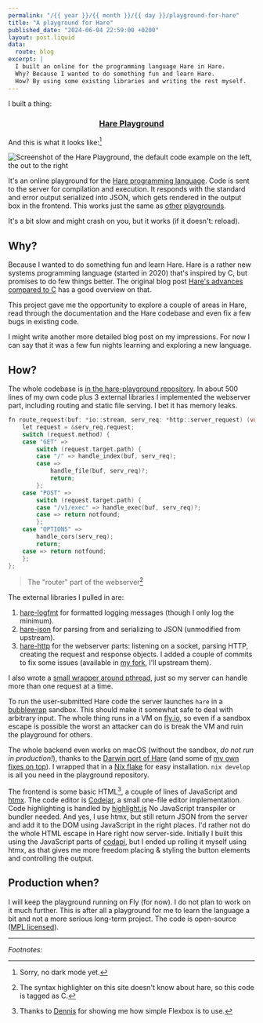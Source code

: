```yaml
---
permalink: "/{{ year }}/{{ month }}/{{ day }}/playground-for-hare"
title: "A playground for Hare"
published_date: "2024-06-04 22:59:00 +0200"
layout: post.liquid
data:
  route: blog
excerpt: |
  I built an online for the programming language Hare in Hare.
  Why? Because I wanted to do something fun and learn Hare.
  How? By using some existing libraries and writing the rest myself.
---
```


I built a thing:

<center>

### [Hare Playground][playground]

</center>

And this is what it looks like:[^1]

![Screenshot of the Hare Playground, the default code example on the left, the out to the right](https://tmp.fnordig.de/blog/2024/hare-playground.png)

It's an online playground for the [Hare programming language][harelang].
Code is sent to the server for compilation and execution.
It responds with the standard and error output serialized into JSON, which gets rendered in the output box in the frontend.
This works just the same as [other](https://go.dev/play/) [playgrounds](https://play.rust-lang.org/).

It's a bit slow and might crash on you, but it works (if it doesn't: reload).

## Why?

Because I wanted to do something fun and learn Hare.
Hare is a rather new systems programming language (started in 2020) that's inspired by C,
but promises to do few things better.
The original blog post [Hare's advances compared to C][advances-on-c] has a good overview on that.

This project gave me the opportunity to explore a couple of areas in Hare,
read through the documentation and the Hare codebase and even fix a few bugs in existing code.

I might write another more detailed blog post on my impressions.
For now I can say that it was a few fun nights learning and exploring a new language.

## How?

The whole codebase is [in the hare-playground repository][hare-playground].
In about 500 lines of my own code plus 3 external libraries I implemented the webserver part,
including routing and static file serving.
I bet it has memory leaks.

```c
fn route_request(buf: *io::stream, serv_req: *http::server_request) (void | http_err) = {
	let request = &serv_req.request;
	switch (request.method) {
	case "GET" =>
		switch (request.target.path) {
		case "/" => handle_index(buf, serv_req);
		case =>
			handle_file(buf, serv_req)?;
			return;
		};
	case "POST" =>
		switch (request.target.path) {
		case "/v1/exec" => handle_exec(buf, serv_req)?;
		case => return notfound;
		};
	case "OPTIONS" =>
		handle_cors(serv_req);
		return;
	case => return notfound;
	};
};
```
> The "router" part of the webserver[^2]

The external libraries I pulled in are:
1. [hare-logfmt] for formatted logging messages (though I only log the minimum).
1. [hare-json] for parsing from and serializing to JSON (unmodified from upstream).
1. [hare-http] for the webserver parts: listening on a socket, parsing HTTP, creating the request and response objects.
I added a couple of commits to fix some issues (available in [my fork](https://git.fnordig.de/jer/hare-http/commits/branch/host-in-uri), I'll upstream them).

I also wrote a [small wrapper around pthread](https://git.fnordig.de/jer/hare-playground/src/branch/main/vendor/hare-thread/thread/thread.ha),
just so my server can handle more than one request at a time.

To run the user-submitted Hare code the server launches `hare` in a [bubblewrap][] sandbox.
This should make it somewhat safe to deal with arbitrary input.
The whole thing runs in a VM on [fly.io],
so even if a sandbox escape is possible the worst an attacker can do is break the VM and ruin the playground for others.

The whole backend even works on macOS (without the sandbox, _do not run in production!_),
thanks to the [Darwin port of Hare](https://github.com/hshq/harelang) (and some of [my own fixes on top](https://github.com/hshq/harelang/compare/master...badboy:harelang:master)).
I wrapped that in a [Nix flake](https://git.fnordig.de/jer/hare-nix) for easy installation.
`nix develop` is all you need in the playground repository.

The frontend is some basic HTML[^3], a couple of lines of JavaScript and [htmx].
The code editor is [Codejar], a small one-file editor implementation.
Code highlighting is handled by [highlight.js]
No JavaScript transpiler or bundler needed.
And yes, I use htmx, but still return JSON from the server and add it to the DOM using JavaScript in the right places.
I'd rather not do the whole HTML escape in Hare right now server-side.
Initially I built this using the JavaScript parts of [codapi],
but I ended up rolling it myself using htmx,
as that gives me more freedom placing & styling the button elements and controlling the output.

## Production when?

I will keep the playground running on Fly (for now).
I do not plan to work on it much further.
This is after all a playground for me to learn the language a bit and not a more serious long-term project.
The code is open-source ([MPL licensed](https://git.fnordig.de/jer/hare-playground/src/branch/main/COPYING)).

[playground]: https://hare-exec.fly.dev/
[harelang]: https://harelang.org/
[advances-on-c]: https://harelang.org/blog/2021-02-09-hare-advances-on-c/
[hare-playground]: https://git.fnordig.de/jer/hare-playground
[bubblewrap]: https://github.com/containers/bubblewrap
[fly.io]: https://fly.io/
[hare-nix]: https://git.fnordig.de/jer/hare-nix
[htmx]: https://htmx.org/
[codapi]: https://codapi.org/
[hare-http]: https://git.sr.ht/~sircmpwn/hare-http
[hare-json]: https://git.sr.ht/~sircmpwn/hare-json/
[hare-logfmt]: https://git.sr.ht/~blainsmith/hare-logfmt
[codejar]: https://medv.io/codejar/
[highlight.js]: https://highlightjs.org/

---

_Footnotes:_

[^1]: Sorry, no dark mode yet.  
[^2]: The syntax highlighter on this site doesn't know about hare, so this code is tagged as C.  
[^3]: Thanks to [Dennis](https://overengineer.dev/) for showing me how simple Flexbox is to use.
